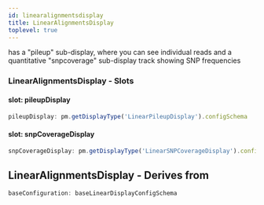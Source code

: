 ```yaml
---
id: linearalignmentsdisplay
title: LinearAlignmentsDisplay
toplevel: true
---
```


has a "pileup" sub-display, where you can see individual reads and a
quantitative "snpcoverage" sub-display track showing SNP frequencies

### LinearAlignmentsDisplay - Slots

#### slot: pileupDisplay

```js
pileupDisplay: pm.getDisplayType('LinearPileupDisplay').configSchema
```

#### slot: snpCoverageDisplay

```js
snpCoverageDisplay: pm.getDisplayType('LinearSNPCoverageDisplay').configSchema
```

## LinearAlignmentsDisplay - Derives from

```js
baseConfiguration: baseLinearDisplayConfigSchema
```
